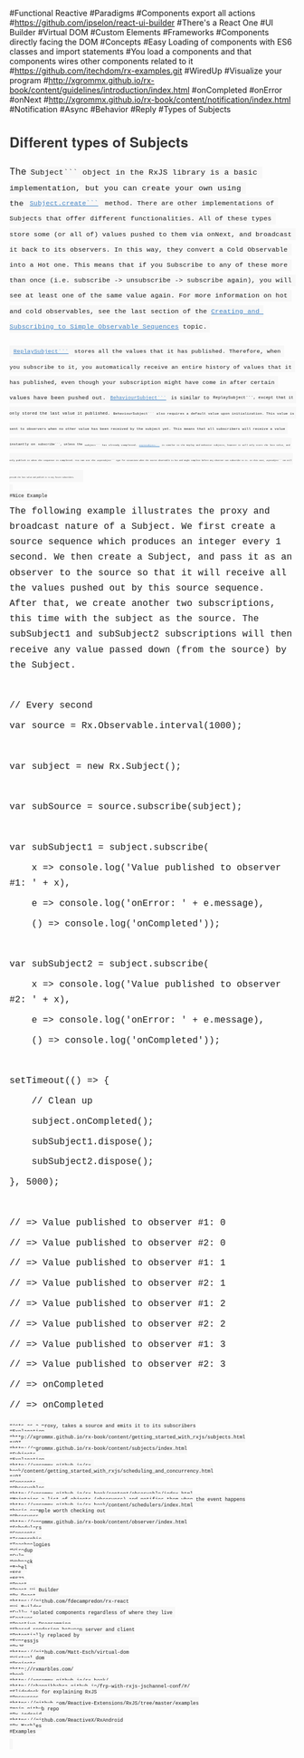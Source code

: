 #Functional Reactive
#Paradigms
#Components export all actions 
#https://github.com/ipselon/react-ui-builder
#There's a React One
#UI Builder
#Virtual DOM
#Custom Elements
#Frameworks
#Components directly facing the DOM
#Concepts
#Easy Loading of components with ES6 classes and import statements
#You load a components and that components wires other components related to it
#https://github.com/itechdom/rx-examples.git
#WiredUp
#Visualize your program
#http://xgrommx.github.io/rx-book/content/guidelines/introduction/index.html
#onCompleted
#onError
#onNext
#http://xgrommx.github.io/rx-book/content/notification/index.html
#Notification
#Async
#Behavior
#Reply
#Types of Subjects
<h2 id="different-types-of-subjects" style="box-sizing: border-box; -webkit-tap-highlight-color: transparent; -webkit-font-smoothing: antialiased; position: relative; orphans: 3; widows: 3; page-break-after: avoid; margin-top: 1.275em; margin-bottom: 0.85em; font-size: 1.75em; color: rgb(51, 51, 51); font-family: 'Helvetica Neue', Helvetica, Arial, sans-serif; letter-spacing: 0.2px;">Different types of Subjects</h2><p style="box-sizing: border-box; -webkit-tap-highlight-color: transparent; -webkit-font-smoothing: antialiased; orphans: 3; widows: 3; margin-bottom: 0.85em; font-size: 16px; letter-spacing: 0.2px; line-height: 27.2px;">The&nbsp;<code style="box-sizing: border-box; -webkit-tap-highlight-color: transparent; -webkit-font-smoothing: antialiased; font-family: Consolas, 'Liberation Mono', Menlo, Courier, monospace; font-size: 0.85em; page-break-inside: avoid; direction: ltr; border: none; padding: 0.2em; margin: 0px; background-color: rgb(247, 247, 247);">Subject```&nbsp;object in the RxJS library is a basic implementation, but you can create your own using the&nbsp;<a href="https://github.com/Reactive-Extensions/RxJS/blob/master/doc/api/subjects/subject.md#rxsubjectcreateobserver-observable" target="_blank" style="box-sizing: border-box; -webkit-tap-highlight-color: transparent; -webkit-font-smoothing: antialiased; color: rgb(65, 131, 196); background: 0px 0px;"><code style="box-sizing: border-box; -webkit-tap-highlight-color: transparent; -webkit-font-smoothing: antialiased; font-family: Consolas, 'Liberation Mono', Menlo, Courier, monospace; font-size: 0.85em; page-break-inside: avoid; direction: ltr; border: none; padding: 0.2em; margin: 0px; background-color: rgb(247, 247, 247);">Subject.create```</a>&nbsp;method. There are other implementations of Subjects that offer different functionalities. All of these types store some (or all of) values pushed to them via onNext, and broadcast it back to its observers. In this way, they convert a Cold Observable into a Hot one. This means that if you Subscribe to any of these more than once (i.e. subscribe -&gt; unsubscribe -&gt; subscribe again), you will see at least one of the same value again. For more information on hot and cold observables, see the last section of the&nbsp;<a href="https://xgrommx.github.io/rx-book/content/getting_started_with_rxjs/creating.md" style="box-sizing: border-box; -webkit-tap-highlight-color: transparent; -webkit-font-smoothing: antialiased; color: rgb(65, 131, 196); background: 0px 0px;">Creating and Subscribing to Simple Observable Sequences</a>&nbsp;topic.</p><p style="box-sizing: border-box; -webkit-tap-highlight-color: transparent; -webkit-font-smoothing: antialiased; orphans: 3; widows: 3; font-size: 16px; letter-spacing: 0.2px; line-height: 27.2px; margin-bottom: 0px !important;"><a href="https://github.com/Reactive-Extensions/RxJS/blob/master/doc/api/subjects/replaysubject.md" target="_blank" style="box-sizing: border-box; -webkit-tap-highlight-color: transparent; -webkit-font-smoothing: antialiased; color: rgb(65, 131, 196); background: 0px 0px;"><code style="box-sizing: border-box; -webkit-tap-highlight-color: transparent; -webkit-font-smoothing: antialiased; font-family: Consolas, 'Liberation Mono', Menlo, Courier, monospace; font-size: 0.85em; page-break-inside: avoid; direction: ltr; border: none; padding: 0.2em; margin: 0px; background-color: rgb(247, 247, 247);">ReplaySubject```</a>&nbsp;stores all the values that it has published. Therefore, when you subscribe to it, you automatically receive an entire history of values that it has published, even though your subscription might have come in after certain values have been pushed out.&nbsp;<a href="https://github.com/Reactive-Extensions/RxJS/blob/master/doc/api/subjects/behaviorsubject.md" target="_blank" style="box-sizing: border-box; -webkit-tap-highlight-color: transparent; -webkit-font-smoothing: antialiased; color: rgb(65, 131, 196); background: 0px 0px;"><code style="box-sizing: border-box; -webkit-tap-highlight-color: transparent; -webkit-font-smoothing: antialiased; font-family: Consolas, 'Liberation Mono', Menlo, Courier, monospace; font-size: 0.85em; page-break-inside: avoid; direction: ltr; border: none; padding: 0.2em; margin: 0px; background-color: rgb(247, 247, 247);">BehaviourSubject```</a>&nbsp;is similar to&nbsp;<code style="box-sizing: border-box; -webkit-tap-highlight-color: transparent; -webkit-font-smoothing: antialiased; font-family: Consolas, 'Liberation Mono', Menlo, Courier, monospace; font-size: 0.85em; page-break-inside: avoid; direction: ltr; border: none; padding: 0.2em; margin: 0px; background-color: rgb(247, 247, 247);">ReplaySubject```, except that it only stored the last value it published.&nbsp;<code style="box-sizing: border-box; -webkit-tap-highlight-color: transparent; -webkit-font-smoothing: antialiased; font-family: Consolas, 'Liberation Mono', Menlo, Courier, monospace; font-size: 0.85em; page-break-inside: avoid; direction: ltr; border: none; padding: 0.2em; margin: 0px; background-color: rgb(247, 247, 247);">BehaviourSubject```&nbsp;also requires a default value upon initialization. This value is sent to observers when no other value has been received by the subject yet. This means that all subscribers will receive a value instantly on&nbsp;<code style="box-sizing: border-box; -webkit-tap-highlight-color: transparent; -webkit-font-smoothing: antialiased; font-family: Consolas, 'Liberation Mono', Menlo, Courier, monospace; font-size: 0.85em; page-break-inside: avoid; direction: ltr; border: none; padding: 0.2em; margin: 0px; background-color: rgb(247, 247, 247);">subscribe```, unless the&nbsp;<code style="box-sizing: border-box; -webkit-tap-highlight-color: transparent; -webkit-font-smoothing: antialiased; font-family: Consolas, 'Liberation Mono', Menlo, Courier, monospace; font-size: 0.85em; page-break-inside: avoid; direction: ltr; border: none; padding: 0.2em; margin: 0px; background-color: rgb(247, 247, 247);">Subject```&nbsp;has already completed.&nbsp;<a href="https://github.com/Reactive-Extensions/RxJS/blob/master/doc/api/subjects/asyncsubject.md" target="_blank" style="box-sizing: border-box; -webkit-tap-highlight-color: transparent; -webkit-font-smoothing: antialiased; color: rgb(65, 131, 196); background: 0px 0px;"><code style="box-sizing: border-box; -webkit-tap-highlight-color: transparent; -webkit-font-smoothing: antialiased; font-family: Consolas, 'Liberation Mono', Menlo, Courier, monospace; font-size: 0.85em; page-break-inside: avoid; direction: ltr; border: none; padding: 0.2em; margin: 0px; background-color: rgb(247, 247, 247);">AsyncSubject```</a>&nbsp;is similar to the Replay and Behavior subjects, however it will only store the last value, and only publish it when the sequence is completed. You can use the&nbsp;<code style="box-sizing: border-box; -webkit-tap-highlight-color: transparent; -webkit-font-smoothing: antialiased; font-family: Consolas, 'Liberation Mono', Menlo, Courier, monospace; font-size: 0.85em; page-break-inside: avoid; direction: ltr; border: none; padding: 0.2em; margin: 0px; background-color: rgb(247, 247, 247);">AsyncSubject```&nbsp;type for situations when the source observable is hot and might complete before any observer can subscribe to it. In this case,&nbsp;<code style="box-sizing: border-box; -webkit-tap-highlight-color: transparent; -webkit-font-smoothing: antialiased; font-family: Consolas, 'Liberation Mono', Menlo, Courier, monospace; font-size: 0.85em; page-break-inside: avoid; direction: ltr; border: none; padding: 0.2em; margin: 0px; background-color: rgb(247, 247, 247);">AsyncSubject```&nbsp;can still provide the last value and publish it to any future subscribers.</p>
#Nice Example
<p style="box-sizing: border-box; -webkit-tap-highlight-color: transparent; -webkit-font-smoothing: antialiased; orphans: 3; widows: 3; margin-bottom: 0.85em;"><span style="font-size: 16px; letter-spacing: 0.2px; line-height: 27.2px;">The following example illustrates the proxy and broadcast nature of a Subject. We first create a source sequence which produces an integer every 1 second. We then create a Subject, and pass it as an observer to the source so that it will receive all the values pushed out by this source sequence. After that, we create another two subscriptions, this time with the subject as the source. The subSubject1 and subSubject2 subscriptions will then receive any value passed down (from the source) by the Subject.</span></p><p style="box-sizing: border-box; -webkit-tap-highlight-color: transparent; -webkit-font-smoothing: antialiased; orphans: 3; widows: 3; margin-bottom: 0.85em;"><span style="font-size: 16px; letter-spacing: 0.2px; line-height: 27.2px;"><br></span></p><p style="box-sizing: border-box; -webkit-tap-highlight-color: transparent; -webkit-font-smoothing: antialiased; orphans: 3; widows: 3; margin-bottom: 0.85em;"><span style="font-size: 16px; letter-spacing: 0.2px; line-height: 27.2px;">// Every second</span></p><p style="box-sizing: border-box; -webkit-tap-highlight-color: transparent; -webkit-font-smoothing: antialiased; orphans: 3; widows: 3; margin-bottom: 0.85em;"><span style="font-size: 16px; letter-spacing: 0.2px; line-height: 27.2px;">var source = Rx.Observable.interval(1000);</span></p><p style="box-sizing: border-box; -webkit-tap-highlight-color: transparent; -webkit-font-smoothing: antialiased; orphans: 3; widows: 3; margin-bottom: 0.85em;"><span style="font-size: 16px; letter-spacing: 0.2px; line-height: 27.2px;"><br></span></p><p style="box-sizing: border-box; -webkit-tap-highlight-color: transparent; -webkit-font-smoothing: antialiased; orphans: 3; widows: 3; margin-bottom: 0.85em;"><span style="font-size: 16px; letter-spacing: 0.2px; line-height: 27.2px;">var subject = new Rx.Subject();</span></p><p style="box-sizing: border-box; -webkit-tap-highlight-color: transparent; -webkit-font-smoothing: antialiased; orphans: 3; widows: 3; margin-bottom: 0.85em;"><span style="font-size: 16px; letter-spacing: 0.2px; line-height: 27.2px;"><br></span></p><p style="box-sizing: border-box; -webkit-tap-highlight-color: transparent; -webkit-font-smoothing: antialiased; orphans: 3; widows: 3; margin-bottom: 0.85em;"><span style="font-size: 16px; letter-spacing: 0.2px; line-height: 27.2px;">var subSource = source.subscribe(subject);</span></p><p style="box-sizing: border-box; -webkit-tap-highlight-color: transparent; -webkit-font-smoothing: antialiased; orphans: 3; widows: 3; margin-bottom: 0.85em;"><span style="font-size: 16px; letter-spacing: 0.2px; line-height: 27.2px;"><br></span></p><p style="box-sizing: border-box; -webkit-tap-highlight-color: transparent; -webkit-font-smoothing: antialiased; orphans: 3; widows: 3; margin-bottom: 0.85em;"><span style="font-size: 16px; letter-spacing: 0.2px; line-height: 27.2px;">var subSubject1 = subject.subscribe(</span></p><p style="box-sizing: border-box; -webkit-tap-highlight-color: transparent; -webkit-font-smoothing: antialiased; orphans: 3; widows: 3; margin-bottom: 0.85em;"><span style="font-size: 16px; letter-spacing: 0.2px; line-height: 27.2px;">&nbsp; &nbsp; x =&gt; console.log('Value published to observer #1: ' + x),</span></p><p style="box-sizing: border-box; -webkit-tap-highlight-color: transparent; -webkit-font-smoothing: antialiased; orphans: 3; widows: 3; margin-bottom: 0.85em;"><span style="font-size: 16px; letter-spacing: 0.2px; line-height: 27.2px;">&nbsp; &nbsp; e =&gt; console.log('onError: ' + e.message),</span></p><p style="box-sizing: border-box; -webkit-tap-highlight-color: transparent; -webkit-font-smoothing: antialiased; orphans: 3; widows: 3; margin-bottom: 0.85em;"><span style="font-size: 16px; letter-spacing: 0.2px; line-height: 27.2px;">&nbsp; &nbsp; () =&gt; console.log('onCompleted'));</span></p><p style="box-sizing: border-box; -webkit-tap-highlight-color: transparent; -webkit-font-smoothing: antialiased; orphans: 3; widows: 3; margin-bottom: 0.85em;"><span style="font-size: 16px; letter-spacing: 0.2px; line-height: 27.2px;"><br></span></p><p style="box-sizing: border-box; -webkit-tap-highlight-color: transparent; -webkit-font-smoothing: antialiased; orphans: 3; widows: 3; margin-bottom: 0.85em;"><span style="font-size: 16px; letter-spacing: 0.2px; line-height: 27.2px;">var subSubject2 = subject.subscribe(</span></p><p style="box-sizing: border-box; -webkit-tap-highlight-color: transparent; -webkit-font-smoothing: antialiased; orphans: 3; widows: 3; margin-bottom: 0.85em;"><span style="font-size: 16px; letter-spacing: 0.2px; line-height: 27.2px;">&nbsp; &nbsp; x =&gt; console.log('Value published to observer #2: ' + x),</span></p><p style="box-sizing: border-box; -webkit-tap-highlight-color: transparent; -webkit-font-smoothing: antialiased; orphans: 3; widows: 3; margin-bottom: 0.85em;"><span style="font-size: 16px; letter-spacing: 0.2px; line-height: 27.2px;">&nbsp; &nbsp; e =&gt; console.log('onError: ' + e.message),</span></p><p style="box-sizing: border-box; -webkit-tap-highlight-color: transparent; -webkit-font-smoothing: antialiased; orphans: 3; widows: 3; margin-bottom: 0.85em;"><span style="font-size: 16px; letter-spacing: 0.2px; line-height: 27.2px;">&nbsp; &nbsp; () =&gt; console.log('onCompleted'));</span></p><p style="box-sizing: border-box; -webkit-tap-highlight-color: transparent; -webkit-font-smoothing: antialiased; orphans: 3; widows: 3; margin-bottom: 0.85em;"><span style="font-size: 16px; letter-spacing: 0.2px; line-height: 27.2px;"><br></span></p><p style="box-sizing: border-box; -webkit-tap-highlight-color: transparent; -webkit-font-smoothing: antialiased; orphans: 3; widows: 3; margin-bottom: 0.85em;"><span style="font-size: 16px; letter-spacing: 0.2px; line-height: 27.2px;">setTimeout(() =&gt; {</span></p><p style="box-sizing: border-box; -webkit-tap-highlight-color: transparent; -webkit-font-smoothing: antialiased; orphans: 3; widows: 3; margin-bottom: 0.85em;"><span style="font-size: 16px; letter-spacing: 0.2px; line-height: 27.2px;">&nbsp; &nbsp; // Clean up</span></p><p style="box-sizing: border-box; -webkit-tap-highlight-color: transparent; -webkit-font-smoothing: antialiased; orphans: 3; widows: 3; margin-bottom: 0.85em;"><span style="font-size: 16px; letter-spacing: 0.2px; line-height: 27.2px;">&nbsp; &nbsp; subject.onCompleted();</span></p><p style="box-sizing: border-box; -webkit-tap-highlight-color: transparent; -webkit-font-smoothing: antialiased; orphans: 3; widows: 3; margin-bottom: 0.85em;"><span style="font-size: 16px; letter-spacing: 0.2px; line-height: 27.2px;">&nbsp; &nbsp; subSubject1.dispose();</span></p><p style="box-sizing: border-box; -webkit-tap-highlight-color: transparent; -webkit-font-smoothing: antialiased; orphans: 3; widows: 3; margin-bottom: 0.85em;"><span style="font-size: 16px; letter-spacing: 0.2px; line-height: 27.2px;">&nbsp; &nbsp; subSubject2.dispose();</span></p><p style="box-sizing: border-box; -webkit-tap-highlight-color: transparent; -webkit-font-smoothing: antialiased; orphans: 3; widows: 3; margin-bottom: 0.85em;"><span style="font-size: 16px; letter-spacing: 0.2px; line-height: 27.2px;">}, 5000);</span></p><p style="box-sizing: border-box; -webkit-tap-highlight-color: transparent; -webkit-font-smoothing: antialiased; orphans: 3; widows: 3; margin-bottom: 0.85em;"><span style="font-size: 16px; letter-spacing: 0.2px; line-height: 27.2px;"><br></span></p><p style="box-sizing: border-box; -webkit-tap-highlight-color: transparent; -webkit-font-smoothing: antialiased; orphans: 3; widows: 3; margin-bottom: 0.85em;"><span style="font-size: 16px; letter-spacing: 0.2px; line-height: 27.2px;">// =&gt; Value published to observer #1: 0</span></p><p style="box-sizing: border-box; -webkit-tap-highlight-color: transparent; -webkit-font-smoothing: antialiased; orphans: 3; widows: 3; margin-bottom: 0.85em;"><span style="font-size: 16px; letter-spacing: 0.2px; line-height: 27.2px;">// =&gt; Value published to observer #2: 0</span></p><p style="box-sizing: border-box; -webkit-tap-highlight-color: transparent; -webkit-font-smoothing: antialiased; orphans: 3; widows: 3; margin-bottom: 0.85em;"><span style="font-size: 16px; letter-spacing: 0.2px; line-height: 27.2px;">// =&gt; Value published to observer #1: 1</span></p><p style="box-sizing: border-box; -webkit-tap-highlight-color: transparent; -webkit-font-smoothing: antialiased; orphans: 3; widows: 3; margin-bottom: 0.85em;"><span style="font-size: 16px; letter-spacing: 0.2px; line-height: 27.2px;">// =&gt; Value published to observer #2: 1</span></p><p style="box-sizing: border-box; -webkit-tap-highlight-color: transparent; -webkit-font-smoothing: antialiased; orphans: 3; widows: 3; margin-bottom: 0.85em;"><span style="font-size: 16px; letter-spacing: 0.2px; line-height: 27.2px;">// =&gt; Value published to observer #1: 2</span></p><p style="box-sizing: border-box; -webkit-tap-highlight-color: transparent; -webkit-font-smoothing: antialiased; orphans: 3; widows: 3; margin-bottom: 0.85em;"><span style="font-size: 16px; letter-spacing: 0.2px; line-height: 27.2px;">// =&gt; Value published to observer #2: 2</span></p><p style="box-sizing: border-box; -webkit-tap-highlight-color: transparent; -webkit-font-smoothing: antialiased; orphans: 3; widows: 3; margin-bottom: 0.85em;"><span style="font-size: 16px; letter-spacing: 0.2px; line-height: 27.2px;">// =&gt; Value published to observer #1: 3</span></p><p style="box-sizing: border-box; -webkit-tap-highlight-color: transparent; -webkit-font-smoothing: antialiased; orphans: 3; widows: 3; margin-bottom: 0.85em;"><span style="font-size: 16px; letter-spacing: 0.2px; line-height: 27.2px;">// =&gt; Value published to observer #2: 3</span></p><p style="box-sizing: border-box; -webkit-tap-highlight-color: transparent; -webkit-font-smoothing: antialiased; orphans: 3; widows: 3; margin-bottom: 0.85em;"><span style="font-size: 16px; letter-spacing: 0.2px; line-height: 27.2px;">// =&gt; onCompleted</span></p><p style="box-sizing: border-box; -webkit-tap-highlight-color: transparent; -webkit-font-smoothing: antialiased; orphans: 3; widows: 3; margin-bottom: 0.85em;"><span style="font-size: 16px; letter-spacing: 0.2px; line-height: 27.2px;">// =&gt; onCompleted</span></p>
#Acts as a proxy, takes a source and emits it to its subscribers
#Explanation
#http://xgrommx.github.io/rx-book/content/getting_started_with_rxjs/subjects.html
#API
#http://xgrommx.github.io/rx-book/content/subjects/index.html
#Subjects
#Explanation
#http://xgrommx.github.io/rx-book/content/getting_started_with_rxjs/scheduling_and_concurrency.html
#API
#Concepts
#Observables
#http://xgrommx.github.io/rx-book/content/observable/index.html
#Maintains a list of objects (observers) and notifies them when the event happens
#http://xgrommx.github.io/rx-book/content/schedulers/index.html
#basic example worth checking out
#Observers
#http://xgrommx.github.io/rx-book/content/observer/index.html
#Schedulers
#Concepts
#Isomorphic
#Teachnologies
#Wiredup
#Gulp
#Webpack
#Babel
#ES6
#ES7?
#React
#React Ui Builder
#Rx-React
#https://github.com/fdecampredon/rx-react
#Ui Builder
#Fully isolated components regardless of where they live 
#Featues
#Reactive Programming
#Shared rendering between server and client
#Potentially replaced by
#Expressjs
#RxJS
#https://github.com/Matt-Esch/virtual-dom
#Virtual-dom
#Projects
#http://rxmarbles.com/
#book
#http://xgrommx.github.io/rx-book/
#http://channikhabra.github.io/frp-with-rxjs-jschannel-conf/#/
#Slidedeck for explaining RxJS
#Resources
#https://github.com/Reactive-Extensions/RxJS/tree/master/examples
#main github repo
#Rx Android
#https://github.com/ReactiveX/RxAndroid
#Rx Marbles
#Examples
